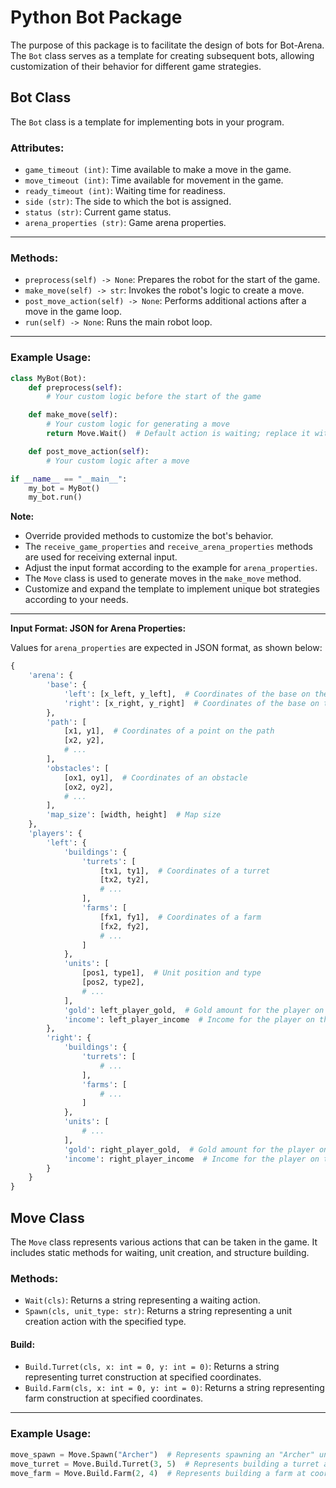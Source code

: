 # Python Bot Package
The purpose of this package is to facilitate the design of bots for Bot-Arena. The `Bot` class serves as a template for creating subsequent bots, allowing customization of their behavior for different game strategies.

## Bot Class

The `Bot` class is a template for implementing bots in your program.

### Attributes:
- `game_timeout (int)`: Time available to make a move in the game.
- `move_timeout (int)`: Time available for movement in the game.
- `ready_timeout (int)`: Waiting time for readiness.
- `side (str)`: The side to which the bot is assigned.
- `status (str)`: Current game status.
- `arena_properties (str)`: Game arena properties.
---
### Methods:
- `preprocess(self) -> None`: Prepares the robot for the start of the game.
- `make_move(self) -> str`: Invokes the robot's logic to create a move.
- `post_move_action(self) -> None`: Performs additional actions after a move in the game loop.
- `run(self) -> None`: Runs the main robot loop.
---
### Example Usage:
```python
class MyBot(Bot):
    def preprocess(self):
        # Your custom logic before the start of the game

    def make_move(self):
        # Your custom logic for generating a move
        return Move.Wait()  # Default action is waiting; replace it with your logic

    def post_move_action(self):
        # Your custom logic after a move

if __name__ == "__main__":
    my_bot = MyBot()
    my_bot.run()
```

**Note:**

- Override provided methods to customize the bot's behavior.
- The `receive_game_properties` and `receive_arena_properties` methods are used for receiving external input.
- Adjust the input format according to the example for `arena_properties`.
- The `Move` class is used to generate moves in the `make_move` method.
- Customize and expand the template to implement unique bot strategies according to your needs.
---
**Input Format: JSON for Arena Properties:**

Values for `arena_properties` are expected in JSON format, as shown below:

```python
{
    'arena': {
        'base': {
            'left': [x_left, y_left],  # Coordinates of the base on the left side
            'right': [x_right, y_right]  # Coordinates of the base on the right side
        },
        'path': [
            [x1, y1],  # Coordinates of a point on the path
            [x2, y2],
            # ...
        ],
        'obstacles': [
            [ox1, oy1],  # Coordinates of an obstacle
            [ox2, oy2],
            # ...
        ],
        'map_size': [width, height]  # Map size
    },
    'players': {
        'left': {
            'buildings': {
                'turrets': [
                    [tx1, ty1],  # Coordinates of a turret
                    [tx2, ty2],
                    # ...
                ],
                'farms': [
                    [fx1, fy1],  # Coordinates of a farm
                    [fx2, fy2],
                    # ...
                ]
            },
            'units': [
                [pos1, type1],  # Unit position and type
                [pos2, type2],
                # ...
            ],
            'gold': left_player_gold,  # Gold amount for the player on the left side
            'income': left_player_income  # Income for the player on the left side
        },
        'right': {
            'buildings': {
                'turrets': [
                    # ...
                ],
                'farms': [
                    # ...
                ]
            },
            'units': [
                # ...
            ],
            'gold': right_player_gold,  # Gold amount for the player on the right side
            'income': right_player_income  # Income for the player on the right side
        }
    }
}
```

## Move Class

The `Move` class represents various actions that can be taken in the game. It includes static methods for waiting, unit creation, and structure building.

### Methods:
- `Wait(cls)`: Returns a string representing a waiting action.
- `Spawn(cls, unit_type: str)`: Returns a string representing a unit creation action with the specified type.

#### Build:
- `Build.Turret(cls, x: int = 0, y: int = 0)`: Returns a string representing turret construction at specified coordinates.
- `Build.Farm(cls, x: int = 0, y: int = 0)`: Returns a string representing farm construction at specified coordinates.
---
### Example Usage:
```python
move_spawn = Move.Spawn("Archer")  # Represents spawning an "Archer" unit
move_turret = Move.Build.Turret(3, 5)  # Represents building a turret at coordinates (3, 5)
move_farm = Move.Build.Farm(2, 4)  # Represents building a farm at coordinates (
```
